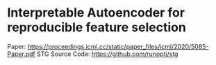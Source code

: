 # Interpretable Autoencoder for reproducible feature selection

Paper: https://proceedings.icml.cc/static/paper_files/icml/2020/5085-Paper.pdf 
STG Source Code: https://github.com/runopti/stg 
 
